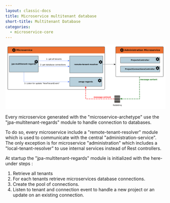 ```yaml
---
layout: classic-docs
title: Microservice multitenant database
short-title: Multitenant Database
categories:
  - microservice-core
---
```


![](/assets/images/jpa/jpa.png)

Every microservice generated with the "microservice-archetype" use the "jpa-multitenant-regards" module to handle connection to databases.

To do so, every microservice include a "remote-tenant-resolver" module which is used to communicate with the central "administration-service".  
The only exception is for microservice "administration" which includes a "local-tenant-resolver" to use internal services instead of Rest controllers.

At startup the "jpa-multitenant-regards" module is initialized with the here-under steps :
1. Retrieve all tenants
2. For each tenants retrieve microservices database connections.
3. Create the pool of connections.
4. Listen to tenant and connection event to handle a new project or an update on an existing connection.  



